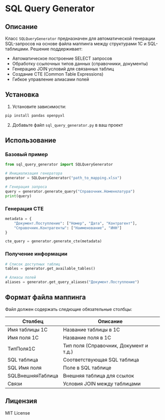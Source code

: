# SQL Query Generator

## Описание

Класс `SQLQueryGenerator` предназначен для автоматической генерации SQL-запросов на основе файла маппинга между структурами 1С и SQL-таблицами. Решение поддерживает:

- Автоматическое построение SELECT запросов
- Обработку ссылочных типов данных (справочники, документы)
- Генерацию JOIN условий для связанных таблиц
- Создание CTE (Common Table Expressions)
- Гибкое управление алиасами полей

## Установка

1. Установите зависимости:
```bash
pip install pandas openpyxl
```

2. Добавьте файл `sql_query_generator.py` в ваш проект

## Использование

### Базовый пример
```python
from sql_query_generator import SQLQueryGenerator

# Инициализация генератора
generator = SQLQueryGenerator("path_to_mapping.xlsx")

# Генерация запроса
query = generator.generate_query("Справочник.Номенклатура")
print(query)
```

### Генерация CTE
```python
metadata = {
    "Документ.Поступление": ["Номер", "Дата", "Контрагент"],
    "Справочник.Контрагенты": ["Наименование", "ИНН"]
}

cte_query = generator.generate_cte(metadata)
```

### Получение информации
```python
# Список доступных таблиц
tables = generator.get_available_tables()

# Алиасы полей
aliases = generator.get_query_aliases("Документ.Поступление")
```

## Формат файла маппинга

Файл должен содержать следющие обязательные столбцы:

| Столбец                | Описание                          |
|------------------------|-----------------------------------|
| Имя таблицы 1С         | Название таблицы в 1С             |
| Имя поля 1С            | Название поля в 1С                |
| ТипПоля1С              | Тип поля (Справочник, Документ и т.д.) |
| SQL таблица            | Соответствующая SQL таблица       |
| SQL Имя поля           | Поле в SQL таблице                |
| SQLВнешняяТаблица      | Внешняя таблица для ссылок        |
| Связи                  | Условия JOIN между таблицами      |

## Лицензия

MIT License
